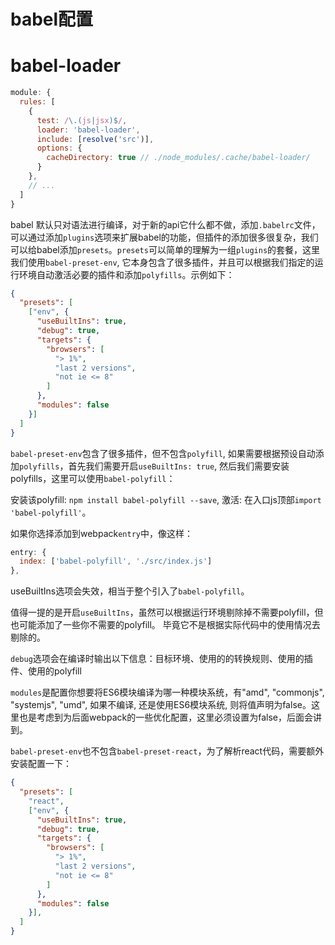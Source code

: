 babel配置
====

# babel-loader

``` js
module: {
  rules: [
    {
      test: /\.(js|jsx)$/,
      loader: 'babel-loader',
      include: [resolve('src')],
      options: {
        cacheDirectory: true // ./node_modules/.cache/babel-loader/
      }
    },
    // ...
  ]
}
```

babel 默认只对语法进行编译，对于新的api它什么都不做，添加`.babelrc`文件，可以通过添加`plugins`选项来扩展babel的功能，但插件的添加很多很复杂，我们可以给babel添加`presets`。`presets`可以简单的理解为一组`plugins`的套餐，这里我们使用`babel-preset-env`, 它本身包含了很多插件，并且可以根据我们指定的运行环境自动激活必要的插件和添加`polyfills`。示例如下：

``` json
{
  "presets": [
    ["env", {
      "useBuiltIns": true,
      "debug": true,
      "targets": {
        "browsers": [
          "> 1%",
          "last 2 versions",
          "not ie <= 8"
        ]
      },
      "modules": false
    }]
  ]
}
```

`babel-preset-env`包含了很多插件，但不包含`polyfill`, 如果需要根据预设自动添加`polyfills`，首先我们需要开启`useBuiltIns: true`, 然后我们需要安装polyfills，这里可以使用`babel-polyfill`：

安装该polyfill: `npm install babel-polyfill --save`, 激活: 在入口js顶部`import 'babel-polyfill'`。

如果你选择添加到webpack`entry`中，像这样：

``` js
entry: {
  index: ['babel-polyfill', './src/index.js']
},
```
useBuiltIns选项会失效，相当于整个引入了`babel-polyfill`。

值得一提的是开启`useBuiltIns`，虽然可以根据运行环境剔除掉不需要polyfill，但也可能添加了一些你不需要的polyfill。 毕竟它不是根据实际代码中的使用情况去剔除的。

`debug`选项会在编译时输出以下信息：目标环境、使用的的转换规则、使用的插件、使用的polyfill

`modules`是配置你想要将ES6模块编译为哪一种模块系统，有"amd", "commonjs", "systemjs", "umd", 如果不编译, 还是使用ES6模块系统, 则将值声明为false。这里也是考虑到为后面webpack的一些优化配置，这里必须设置为false，后面会讲到。


`babel-preset-env`也不包含`babel-preset-react`，为了解析react代码，需要额外安装配置一下：

``` json
{
  "presets": [
    "react",
    ["env", {
      "useBuiltIns": true,
      "debug": true,
      "targets": {
        "browsers": [
          "> 1%",
          "last 2 versions",
          "not ie <= 8"
        ]
      },
      "modules": false
    }],
  ]
}
```
